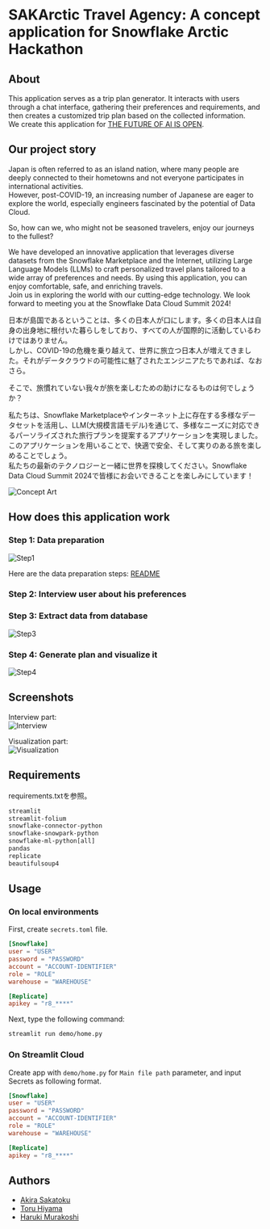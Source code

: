 # SAKArctic Travel Agency: A concept application for Snowflake Arctic Hackathon

## About

This application serves as a trip plan generator. It interacts with users through a chat interface, gathering their preferences and requirements, and then creates a customized trip plan based on the collected information.  
We create this application for [THE FUTURE OF AI IS OPEN](https://arctic-streamlit-hackathon.devpost.com/).  

## Our project story

Japan is often referred to as an island nation, where many people are deeply connected to their hometowns and not everyone participates in international activities.  
However, post-COVID-19, an increasing number of Japanese are eager to explore the world, especially engineers fascinated by the potential of Data Cloud.  

So, how can we, who might not be seasoned travelers, enjoy our journeys to the fullest?  

We have developed an innovative application that leverages diverse datasets from the Snowflake Marketplace and the Internet, utilizing Large Language Models (LLMs) to craft personalized travel plans tailored to a wide array of preferences and needs.
By using this application, you can enjoy comfortable, safe, and enriching travels.  
Join us in exploring the world with our cutting-edge technology. We look forward to meeting you at the Snowflake Data Cloud Summit 2024!  

日本が島国であるということは、多くの日本人が口にします。多くの日本人は自身の出身地に根付いた暮らしをしており、すべての人が国際的に活動しているわけではありません。  
しかし、COVID-19の危機を乗り越えて、世界に旅立つ日本人が増えてきました。それがデータクラウドの可能性に魅了されたエンジニアたちであれば、なおさら。  

そこで、旅慣れていない我々が旅を楽しむための助けになるものは何でしょうか？  

私たちは、Snowflake Marketplaceやインターネット上に存在する多様なデータセットを活用し、LLM(大規模言語モデル)を通じて、多様なニーズに対応できるパーソライズされた旅行プランを提案するアプリケーションを実現しました。  
このアプリケーションを用いることで、快適で安全、そして実りのある旅を楽しめることでしょう。  
私たちの最新のテクノロジーと一緒に世界を探検してください。Snowflake Data Cloud Summit 2024で皆様にお会いできることを楽しみにしています！  

![Concept Art](https://github.com/Sakatoku/arctic-hackathon-2024/blob/main/resources/imgs/concept-art.jpg?raw=true)

## How does this application work

### Step 1: Data preparation

![Step1](https://github.com/Sakatoku/arctic-hackathon-2024/blob/main/resources/imgs/sakarctic-architecture1.png?raw=true)

Here are the data preparation steps: [README](https://github.com/Sakatoku/arctic-hackathon-2024/tree/main/preparation#phase-1-data-preparation)

### Step 2: Interview user about his preferences

### Step 3: Extract data from database

![Step3](https://github.com/Sakatoku/arctic-hackathon-2024/blob/main/resources/imgs/sakarctic-architecture2.png?raw=true)

### Step 4: Generate plan and visualize it

![Step4](https://github.com/Sakatoku/arctic-hackathon-2024/blob/main/resources/imgs/sakarctic-architecture3.png?raw=true)

## Screenshots

Interview part:  
![Interview](https://github.com/Sakatoku/arctic-hackathon-2024/blob/main/resources/imgs/app_image_chat.png?raw=true)

Visualization part:  
![Visualization](https://github.com/Sakatoku/arctic-hackathon-2024/blob/main/resources/imgs/app_image_plan.png?raw=true)

## Requirements

requirements.txtを参照。

```txt:requirements.txt
streamlit
streamlit-folium
snowflake-connector-python
snowflake-snowpark-python
snowflake-ml-python[all]
pandas
replicate
beautifulsoup4
```

## Usage

### On local environments

First, create ```secrets.toml``` file.

```toml:.streamlit/secrets.toml
[Snowflake]
user = "USER"
password = "PASSWORD"
account = "ACCOUNT-IDENTIFIER"
role = "ROLE"
warehouse = "WAREHOUSE"

[Replicate]
apikey = "r8_****"
```

Next, type the following command:

```sh
streamlit run demo/home.py
```

### On Streamlit Cloud

Create app with ```demo/home.py``` for ```Main file path``` parameter, and input Secrets as following format.

```toml:.streamlit/secrets.toml
[Snowflake]
user = "USER"
password = "PASSWORD"
account = "ACCOUNT-IDENTIFIER"
role = "ROLE"
warehouse = "WAREHOUSE"

[Replicate]
apikey = "r8_****"
```

## Authors

- [Akira Sakatoku](https://github.com/Sakatoku)
- [Toru Hiyama](https://github.com/THiyama)
- [Haruki Murakoshi](https://github.com/hrk-mrks)
